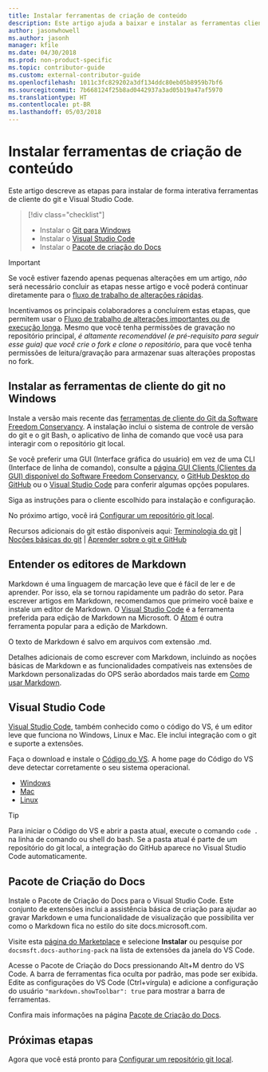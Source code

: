 ```yaml
---
title: Instalar ferramentas de criação de conteúdo
description: Este artigo ajuda a baixar e instalar as ferramentas cliente necessárias para o Git e para editar arquivos de markdown.
author: jasonwhowell
ms.author: jasonh
manager: kfile
ms.date: 04/30/2018
ms.prod: non-product-specific
ms.topic: contributor-guide
ms.custom: external-contributor-guide
ms.openlocfilehash: 1011c3fc829202a3df134ddc80eb05b8959b7bf6
ms.sourcegitcommit: 7b668124f25b8ad0442937a3ad05b19a47af5970
ms.translationtype: HT
ms.contentlocale: pt-BR
ms.lasthandoff: 05/03/2018
---
```

# <a name="install-content-authoring-tools"></a>Instalar ferramentas de criação de conteúdo

Este artigo descreve as etapas para instalar de forma interativa ferramentas de cliente do git e Visual Studio Code.
> [!div class="checklist"]
> * Instalar o [Git para Windows](https://git-scm.com/download/win)
> * Instalar o [Visual Studio Code](https://code.visualstudio.com/)
> * Instalar o [Pacote de criação do Docs](https://marketplace.visualstudio.com/items?itemName=docsmsft.docs-authoring-pack)

>[!IMPORTANT]
> Se você estiver fazendo apenas pequenas alterações em um artigo, *não* será necessário concluir as etapas nesse artigo e você poderá continuar diretamente para o [fluxo de trabalho de alterações rápidas](index.md#quick-edits-to-existing-documents).
>
> Incentivamos os principais colaboradores a concluírem estas etapas, que permitem usar o [Fluxo de trabalho de alterações importantes ou de execução longa](how-to-write-workflows-major.md). Mesmo que você tenha permissões de gravação no repositório principal, *é altamente recomendável (e pré-requisito para seguir esse guia) que você crie o fork e clone o repositório*, para que você tenha permissões de leitura/gravação para armazenar suas alterações propostas no fork.

## <a name="install-git-client-tools-on-windows"></a>Instalar as ferramentas de cliente do git no Windows

 Instale a versão mais recente das [ferramentas de cliente do Git da Software Freedom Conservancy](https://git-scm.com/download/). A instalação inclui o sistema de controle de versão do git e o git Bash, o aplicativo de linha de comando que você usa para interagir com o repositório git local.

Se você preferir uma GUI (Interface gráfica do usuário) em vez de uma CLI (Interface de linha de comando), consulte a [página GUI Clients (Clientes da GUI) disponível do Software Freedom Conservancy](https://git-scm.com/downloads/guis), o [GitHub Desktop do GitHub](https://desktop.github.com/) ou o [Visual Studio Code](https://www.visualstudio.com/products/code-vs.aspx) para conferir algumas opções populares.

Siga as instruções para o cliente escolhido para instalação e configuração.

No próximo artigo, você irá [Configurar um repositório git local](get-started-setup-local.md).

   Recursos adicionais do git estão disponíveis aqui: [Terminologia do git](https://help.github.com/articles/github-glossary) | [Noções básicas do git](https://git-scm.com/book/en/v2/Getting-Started-Git-Basics) | [Aprender sobre o git e GitHub](https://help.github.com/articles/good-resources-for-learning-git-and-github/)

## <a name="understand-markdown-editors"></a>Entender os editores de Markdown

Markdown é uma linguagem de marcação leve que é fácil de ler e de aprender. Por isso, ela se tornou rapidamente um padrão do setor. Para escrever artigos em Markdown, recomendamos que primeiro você baixe e instale um editor de Markdown.  O [Visual Studio Code](https://code.visualstudio.com/) é a ferramenta preferida para edição de Markdown na Microsoft. O [Atom](https://atom.io) é outra ferramenta popular para a edição de Markdown.

O texto de Markdown é salvo em arquivos com extensão .md.

Detalhes adicionais de como escrever com Markdown, incluindo as noções básicas de Markdown e as funcionalidades compatíveis nas extensões de Markdown personalizadas do OPS serão abordados mais tarde em [Como usar Markdown](how-to-write-use-markdown.md).

## <a name="visual-studio-code"></a>Visual Studio Code

[Visual Studio Code](https://code.visualstudio.com/), também conhecido como o código do VS, é um editor leve que funciona no Windows, Linux e Mac. Ele inclui integração com o git e suporte a extensões.

Faça o download e instale o [Código do VS](https://code.visualstudio.com/). A home page do Código do VS deve detectar corretamente o seu sistema operacional.

- [Windows](https://code.visualstudio.com/docs/setup/windows)
- [Mac](https://code.visualstudio.com/docs/setup/mac)
- [Linux](https://code.visualstudio.com/docs/setup/linux)

> [!TIP]
> Para iniciar o Código do VS e abrir a pasta atual, execute o comando `code .` na linha de comando ou shell do bash. Se a pasta atual é parte de um repositório do git local, a integração do GitHub aparece no Visual Studio Code automaticamente.

## <a name="docs-authoring-pack"></a>Pacote de Criação do Docs
Instale o Pacote de Criação do Docs para o Visual Studio Code. Este conjunto de extensões inclui a assistência básica de criação para ajudar ao gravar Markdown e uma funcionalidade de visualização que possibilita ver como o Markdown fica no estilo do site docs.microsoft.com.

   Visite esta [página do Marketplace](https://marketplace.visualstudio.com/items?itemName=docsmsft.docs-authoring-pack) e selecione **Instalar** ou pesquise por `docsmsft.docs-authoring-pack` na lista de extensões da janela do VS Code. 

   Acesse o Pacote de Criação do Docs pressionando Alt+M dentro do VS Code. A barra de ferramentas fica oculta por padrão, mas pode ser exibida. Edite as configurações do VS Code (Ctrl+vírgula) e adicione a configuração do usuário `"markdown.showToolbar": true` para mostrar a barra de ferramentas.

   Confira mais informações na página [Pacote de Criação do Docs](how-to-write-docs-auth-pack.md).


## <a name="next-steps"></a>Próximas etapas

Agora que você está pronto para [Configurar um repositório git local](get-started-setup-local.md).
